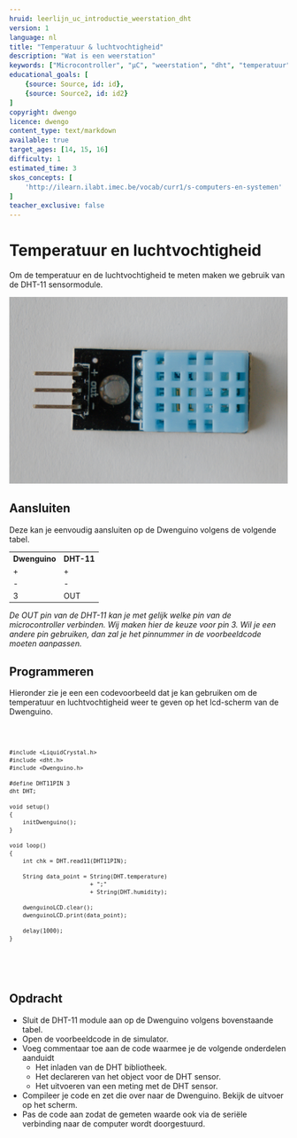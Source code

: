 ```yaml
---
hruid: leerlijn_uc_introductie_weerstation_dht
version: 1
language: nl
title: "Temperatuur & luchtvochtigheid"
description: "Wat is een weerstation"
keywords: ["Microcontroller", "µC", "weerstation", "dht", "temperatuur", "luchtvochtigheid"]
educational_goals: [
    {source: Source, id: id}, 
    {source: Source2, id: id2}
]
copyright: dwengo
licence: dwengo
content_type: text/markdown
available: true
target_ages: [14, 15, 16]
difficulty: 1
estimated_time: 3
skos_concepts: [
    'http://ilearn.ilabt.imec.be/vocab/curr1/s-computers-en-systemen'
]
teacher_exclusive: false
---
```


# Temperatuur en luchtvochtigheid

Om de temperatuur en de luchtvochtigheid te meten maken we gebruik van de DHT-11 sensormodule. 

![](images/dht11.jpg)

## Aansluiten

Deze kan je eenvoudig aansluiten op de Dwenguino volgens de volgende tabel.

<table>
    <tr>
        <th>Dwenguino</th>
        <th>DHT-11</th>
    </tr>
    <tr>
        <td>+</td>
        <td>+</td>
    </tr>
    <tr>
        <td>-</td>
        <td>-</td>
    </tr>
    <tr>
        <td>3</td>
        <td>OUT</td>
    </tr>
</table>

*De OUT pin van de DHT-11 kan je met gelijk welke pin van de microcontroller verbinden. Wij maken hier de keuze voor pin 3. Wil je een andere pin gebruiken, dan zal je het pinnummer in de voorbeeldcode moeten aanpassen.*

## Programmeren

Hieronder zie je een een codevoorbeeld dat je kan gebruiken om de temperatuur en luchtvochtigheid weer te geven op het lcd-scherm van de Dwenguino.

<div class="dwengo-content dwengo-code-simulator">
    <pre>
<code class="language-cpp" data-filename="dht11.cpp">

    #include <LiquidCrystal.h>
    #include <dht.h>    
    #include <Dwenguino.h>

    #define DHT11PIN 3 
    dht DHT; 

    void setup()
    {
        initDwenguino(); 
    }

    void loop()
    {  
        int chk = DHT.read11(DHT11PIN);

        String data_point = String(DHT.temperature)
                            + ";"
                            + String(DHT.humidity);

        dwenguinoLCD.clear();
        dwenguinoLCD.print(data_point);

        delay(1000);
    }

</code>
    </pre>
</div>

<div class="dwengo-content assignment">
    <h2 class="title">Opdracht</h2>
    <div class="content">
        <ul>
            <li>Sluit de DHT-11 module aan op de Dwenguino volgens bovenstaande tabel.</li>
            <li>Open de voorbeeldcode in de simulator.</li>
            <li>
                Voeg commentaar toe aan de code waarmee je de volgende onderdelen aanduidt
                    <ul>
                        <li>Het inladen van de DHT bibliotheek.</li>
                        <li>Het declareren van het object voor de DHT sensor.</li>
                        <li>Het uitvoeren van een meting met de DHT sensor.</li>
                    </ul>
            </li>
            <li>Compileer je code en zet die over naar de Dwenguino. Bekijk de uitvoer op het scherm.</li>
            <li>Pas de code aan zodat de gemeten waarde ook via de seriële verbinding naar de computer wordt doorgestuurd.</li>
        </ul>
    </div>
</div>